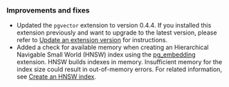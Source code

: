 ### Improvements and fixes

- Updated the `pgvector` extension to version 0.4.4. If you installed this extension previously and want to upgrade to the latest version, please refer to [Update an extension version](https://neon.tech/docs/extensions/pg-extensions#update-an-extension-version) for instructions.
- Added a check for available memory when creating an Hierarchical Navigable Small World (HNSW) index using the [pg_embedding](https://neon.tech/docs/extensions/pg_embedding) extension. HNSW builds indexes in memory. Insufficient memory for the index size could result in out-of-memory errors. For related information, see [Create an HNSW index](/docs/extensions/pg_embedding#create-an-hnsw-index).
